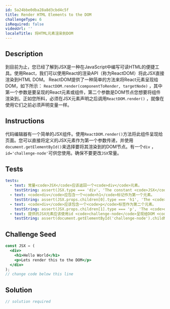 ```yaml
---
id: 5a24bbe0dba28a8d3cbd4c5f
title: Render HTML Elements to the DOM
challengeType: 6
isRequired: false
videoUrl: ''
localeTitle: 将HTML元素渲染到DOM
---
```


## Description
<section id="description">到目前为止，您已经了解到JSX是一种在JavaScript中编写可读HTML的便捷工具。使用React，我们可以使用React的渲染API（称为ReactDOM）将此JSX直接渲染到HTML DOM。 ReactDOM提供了一种简单的方法来将React元素呈现给DOM，如下所示： <code>ReactDOM.render(componentToRender, targetNode)</code> ，其中第一个参数是要呈现的React元素或组件，第二个参数是DOM节点您想要将组件渲染到。正如您所料，必须在JSX元素声明之后调用<code>ReactDOM.render()</code> ，就像在使用它们之前必须声明变量一样。 </section>

## Instructions
<section id="instructions">代码编辑器有一个简单的JSX组件。使用<code>ReactDOM.render()</code>方法将此组件呈现给页面。您可以直接将定义的JSX元素作为第一个参数传递，并使用<code>document.getElementById()</code>来选择要将其渲染到的DOM节点。有一个<code>div</code> ， <code>id=&#39;challenge-node&#39;</code>可供您使用。确保不要更改<code>JSX</code>常量。 </section>

## Tests
<section id='tests'>

```yml
tests:
  - text: 常量<code>JSX</code>应该返回一个<code>div</code>元素。
    testString: assert(JSX.type === 'div', 'The constant <code>JSX</code> should return a <code>div</code> element.');
  - text: <code>div</code>应包含一个<code>h1</code>标记作为第一个元素。
    testString: assert(JSX.props.children[0].type === 'h1', 'The <code>div</code> should contain an <code>h1</code> tag as the first element.');
  - text: <code>div</code>应该包含一个<code>p</code>标签作为第二个元素。
    testString: assert(JSX.props.children[1].type === 'p', 'The <code>div</code> should contain a <code>p</code> tag as the second element.');
  - text: 提供的JSX元素应该使用id <code>challenge-node</code>呈现给DOM <code>challenge-node</code> 。
    testString: assert(document.getElementById('challenge-node').childNodes[0].innerHTML === '<h1>Hello World</h1><p>Lets render this to the DOM</p>', 'The provided JSX element should render to the DOM node with id <code>challenge-node</code>.');

```

</section>

## Challenge Seed
<section id='challengeSeed'>

<div id='jsx-seed'>

```jsx
const JSX = (
  <div>
    <h1>Hello World</h1>
    <p>Lets render this to the DOM</p>
  </div>
);
// change code below this line

```

</div>



</section>

## Solution
<section id='solution'>

```js
// solution required
```
</section>
